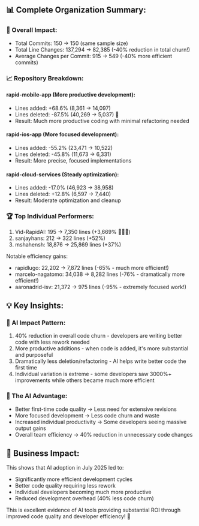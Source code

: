 ## 📊 Complete Organization Summary:

### 🎯 Overall Impact:

* Total Commits: 150 → 150 (same sample size)
* Total Line Changes: 137,294 → 82,385 (-40% reduction in total churn!)
* Average Changes per Commit: 915 → 549 (-40% more efficient commits)

### 📈 Repository Breakdown:

#### rapid-mobile-app (More productive development):

* Lines added: +68.6% (8,361 → 14,097)
* Lines deleted: -87.5% (40,269 → 5,037) 🎯
* Result: Much more productive coding with minimal refactoring needed

#### rapid-ios-app (More focused development):

* Lines added: -55.2% (23,471 → 10,522)
* Lines deleted: -45.8% (11,673 → 6,331)
* Result: More precise, focused implementations

#### rapid-cloud-services (Steady optimization):

* Lines added: -17.0% (46,923 → 38,958)
* Lines deleted: +12.8% (6,597 → 7,440)
* Result: Moderate optimization and cleanup

### 🏆 Top Individual Performers:

1. Vid-RapidAI: 195 → 7,350 lines (+3,669% 🚀🚀🚀)
2. sanjayhans: 212 → 322 lines (+52%)
3. mshahensh: 18,876 → 25,869 lines (+37%)

Notable efficiency gains:

* rapidlugo: 22,202 → 7,872 lines (-65% - much more efficient!)
* marcelo-nagatomo: 34,038 → 8,282 lines (-76% - dramatically more efficient!)
* aaronadrid-isv: 21,372 → 975 lines (-95% - extremely focused work!)

## 💡 Key Insights:

### 🎯 AI Impact Pattern:

1. 40% reduction in overall code churn - developers are writing better code with less rework needed
2. More productive additions - when code is added, it's more substantial and purposeful
3. Dramatically less deletion/refactoring - AI helps write better code the first time
4. Individual variation is extreme - some developers saw 3000%+ improvements while others became much more efficient

### 🚀 The AI Advantage:

* Better first-time code quality → Less need for extensive revisions
* More focused development → Less code churn and waste
* Increased individual productivity → Some developers seeing massive output gains
* Overall team efficiency → 40% reduction in unnecessary code changes

## 🎯 Business Impact:

This shows that AI adoption in July 2025 led to:

* Significantly more efficient development cycles
* Better code quality requiring less rework
* Individual developers becoming much more productive
* Reduced development overhead (40% less code churn)

This is excellent evidence of AI tools providing substantial ROI through
improved code quality and developer efficiency! 🚀
